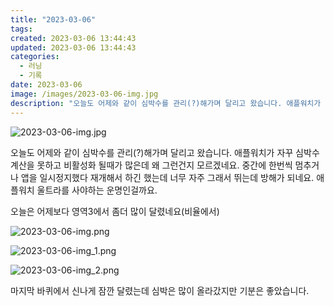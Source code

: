 ```yaml
---
title: "2023-03-06"
tags:
created: 2023-03-06 13:44:43
updated: 2023-03-06 13:44:43
categories:
  - 러닝
  - 기록
date: 2023-03-06
image: /images/2023-03-06-img.jpg
description: "오늘도 어제와 같이 심박수를 관리(?)해가며 달리고 왔습니다. 애플워치가 자꾸 심박수 계산을 못하고 비활성화 될때가 많은데 왜 그런건지 모르겠네요. 중간에 한번씩 멈추거나 앱을 일시정지했다 재개해서 하긴 했는데 너무 자주 그래서 뛰는데 방해가 되네요. 애플워치 울트라를 사야하는 운명인걸"
---
```


![2023-03-06-img.jpg](/images/2023-03-06-img.jpg)
 
 

오늘도 어제와 같이 심박수를 관리(?)해가며 달리고 왔습니다. 애플워치가 자꾸 심박수 계산을 못하고 비활성화 될때가 많은데 왜 그런건지 모르겠네요. 중간에 한번씩 멈추거나 앱을 일시정지했다 재개해서 하긴 했는데 너무 자주 그래서 뛰는데 방해가 되네요. 애플워치 울트라를 사야하는 운명인걸까요.

오늘은 어제보다 영역3에서 좀더 많이 달렸네요(비율에서)

 
 ![2023-03-06-img.png](/images/2023-03-06-img.png)
 
 

 
 ![2023-03-06-img_1.png](/images/2023-03-06-img_1.png)
 
 

 
 ![2023-03-06-img_2.png](/images/2023-03-06-img_2.png)
 
 

마지막 바퀴에서 신나게 잠깐 달렸는데 심박은 많이 올라갔지만 기분은 좋았습니다.
